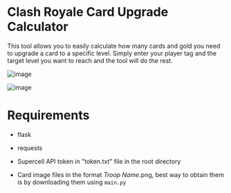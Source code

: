 # Clash Royale Card Upgrade Calculator

This tool allows you to easily calculate how many cards and gold you need to upgrade a card to a specific level.
Simply enter your player tag and the target level you want to reach and the tool will do the rest.

![image](https://raw.githubusercontent.com/sam-k0/ClashRoyale-py/master/readme/img.png?token=GHSAT0AAAAAACQJFACQGZCQASW5FSEGPSDGZQIESJQ)

![image](https://raw.githubusercontent.com/sam-k0/ClashRoyale-py/master/readme/img1.png?token=GHSAT0AAAAAACQJFACR327GFIT24UZCJJCQZQIETLA)

# Requirements
- flask
- requests

- Supercell API token in "token.txt" file in the root directory
- Card image files in the format *Troop Name*.png, best way to obtain them is by downloading them using `main.py`